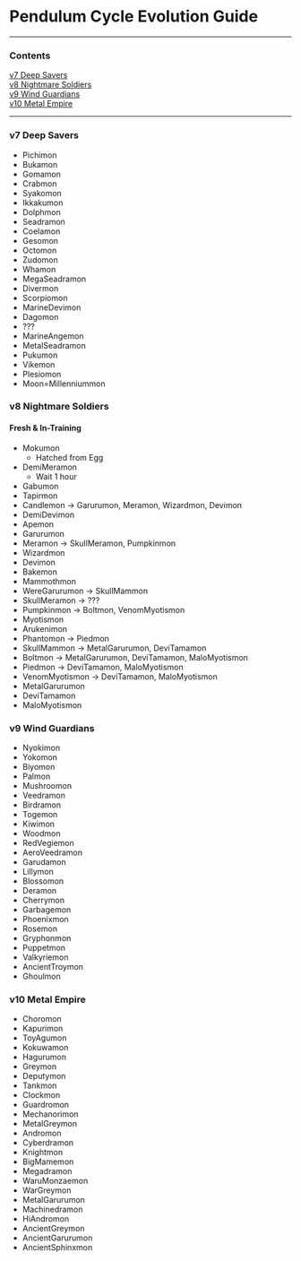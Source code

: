# Pendulum Cycle Evolution Guide
-----
### Contents

[v7 Deep Savers](#v7-deep-savers)  
[v8 Nightmare Soldiers](#v8-nightmare-soldiers)  
[v9 Wind Guardians](#v9-wind-guardians)  
[v10 Metal Empire](#v10-metal-empire)  

-----

### v7 Deep Savers
- Pichimon
- Bukamon
- Gomamon
- Crabmon
- Syakomon
- Ikkakumon
- Dolphmon
- Seadramon
- Coelamon
- Gesomon
- Octomon
- Zudomon
- Whamon
- MegaSeadramon
- Divermon
- Scorpiomon
- MarineDevimon
- Dagomon
- ???
- MarineAngemon
- MetalSeadramon
- Pukumon
- Vikemon
- Plesiomon
- Moon=Millenniummon

### v8 Nightmare Soldiers
#### Fresh & In-Training
- Mokumon
  - Hatched from Egg
- DemiMeramon
  - Wait 1 hour
- Gabumon
- Tapirmon
- Candlemon -> Garurumon, Meramon, Wizardmon, Devimon
- DemiDevimon
- Apemon
- Garurumon
- Meramon -> SkullMeramon, Pumpkinmon
- Wizardmon
- Devimon
- Bakemon
- Mammothmon
- WereGarurumon -> SkullMammon
- SkullMeramon -> ???
- Pumpkinmon -> Boltmon, VenomMyotismon
- Myotismon
- Arukenimon
- Phantomon -> Piedmon
- SkullMammon -> MetalGarurumon, DeviTamamon
- Boltmon -> MetalGarurumon, DeviTamamon, MaloMyotismon
- Piedmon -> DeviTamamon, MaloMyotismon
- VenomMyotismon -> DeviTamamon, MaloMyotismon
- MetalGarurumon
- DeviTamamon
- MaloMyotismon

### v9 Wind Guardians
- Nyokimon
- Yokomon
- Biyomon
- Palmon
- Mushroomon
- Veedramon
- Birdramon
- Togemon
- Kiwimon
- Woodmon
- RedVegiemon
- AeroVeedramon
- Garudamon
- Lillymon
- Blossomon
- Deramon
- Cherrymon
- Garbagemon
- Phoenixmon
- Rosemon
- Gryphonmon
- Puppetmon
- Valkyriemon
- AncientTroymon
- Ghoulmon

### v10 Metal Empire
- Choromon
- Kapurimon
- ToyAgumon
- Kokuwamon
- Hagurumon
- Greymon
- Deputymon
- Tankmon
- Clockmon
- Guardromon
- Mechanorimon
- MetalGreymon
- Andromon
- Cyberdramon
- Knightmon
- BigMamemon
- Megadramon
- WaruMonzaemon
- WarGreymon
- MetalGarurumon
- Machinedramon
- HiAndromon
- AncientGreymon
- AncientGarurumon
- AncientSphinxmon
